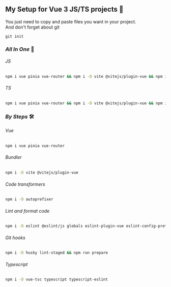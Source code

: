 ## My Setup for Vue 3 JS/TS projects 🧋

You just need to copy and paste files you want in your project. 
<br/>
And don't forget about git
```shell
git init
```

### _All In One_ 🧰

###### JS

```sh
npm i vue pinia vue-router && npm i -D vite @vitejs/plugin-vue && npm i -D autoprefixer && npm i -D eslint eslint-plugin-vue eslint-config-prettier prettier stylelint stylelint-config-standard-vue postcss-html && npm i -D husky lint-staged && npm run prepare
```

###### TS

```sh
npm i vue pinia vue-router && npm i -D vite @vitejs/plugin-vue && npm i -D autoprefixer && npm i -D eslint eslint-plugin-vue eslint-config-prettier prettier stylelint stylelint-config-standard-vue postcss-html && npm i -D husky lint-staged && npm run prepare && npm i -D vue-tsc typescript typescript-eslint
```

### _By Steps_ 🛠️

###### Vue

```sh
npm i vue pinia vue-router
```

###### Bundler

```sh
npm i -D vite @vitejs/plugin-vue
```

###### Code transformers

```sh
npm i -D autoprefixer
```

###### Lint and format code

```sh
npm i -D eslint @eslint/js globals eslint-plugin-vue eslint-config-prettier prettier stylelint stylelint-config-standard-vue postcss-html
```

###### Git hooks

```sh
npm i -D husky lint-staged && npm run prepare
```

###### Typescript

```sh
npm i -D vue-tsc typescript typescript-eslint
```
